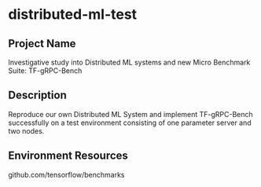 # distributed-ml-test

## Project Name
Investigative study into Distributed ML systems and new Micro Benchmark Suite: TF-gRPC-Bench

## Description
Reproduce our own Distributed ML System and implement TF-gRPC-Bench successfully on 
a test environment consisting of one parameter server and two nodes.

## Environment Resources
github.com/tensorflow/benchmarks


